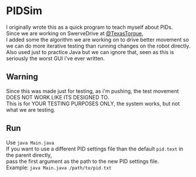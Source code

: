 # PIDSim
I originally wrote this as a quick program to teach myself about PIDs.\
Since we are working on SwerveDrive at [@TexasTorque](https://github.com/TexasTorque),\
I added some the algorithm we are working on to drive better movement so we can do more iterative
testing than running changes on the robot directly.\
Also used just to practice Java but we can ignore that, seen as this is seriously the worst GUI i've ever written.
## Warning
Since this was made just for testing, as i'm pushing, the test movement DOES NOT WORK LIKE ITS DESIGNED TO.\
This is for YOUR TESTING PURPOSES ONLY, the system works, but not what we are testing.
## Run
Use ```java Main.java```\
If you want to use a different PID settings file than the default ```pid.text``` in the parent directly,\
pass the first argument as the path to the new PID settings file.\
Example: ```java Main.java /path/to/pid.txt```


